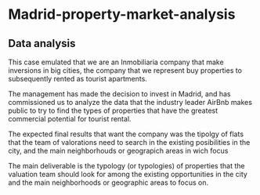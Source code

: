 # Madrid-property-market-analysis
## Data analysis
This case emulated that we are an Inmobiliaria company that make inversions in big cities, the company that we represent buy properties to subsequently rented as tourist apartments.

The management has made the decision to invest in Madrid, and has commissioned us to analyze the data that the industry leader AirBnb makes public to try to find the types of properties that have the greatest commercial potential for tourist rental.

The expected final results that want the company was the tipolgy of flats that the team of valorations need to search in the existing posibilities in the city, and the main neighborhouds or geograpich areas in wich focus

The main deliverable is the typology (or typologies) of properties that the valuation team should look for among the existing opportunities in the city and the main neighborhoods or geographic areas to focus on.
